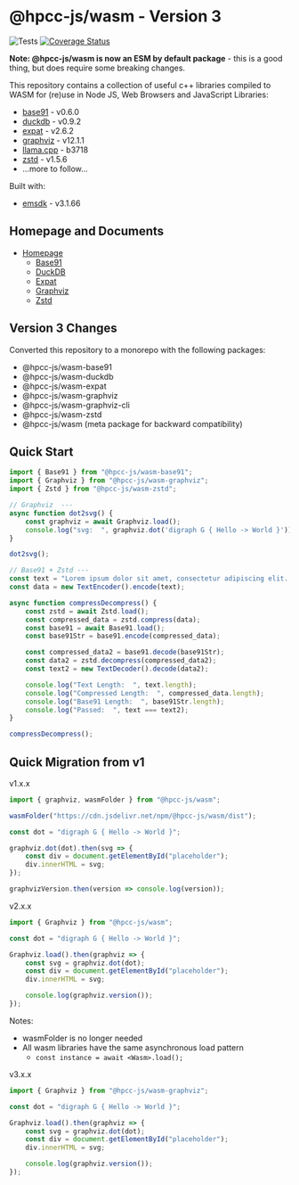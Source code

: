 # @hpcc-js/wasm - Version 3

![Tests](https://github.com/hpcc-systems/hpcc-js-wasm/workflows/Test%20PR/badge.svg)
[![Coverage Status](https://coveralls.io/repos/github/GordonSmith/hpcc-js-wasm/badge.svg?branch=BUMP_VERSIONS)](https://coveralls.io/github/GordonSmith/hpcc-js-wasm?branch=BUMP_VERSIONS)

**Note:  @hpcc-js/wasm is now an ESM by default package** - this is a good thing, but does require some breaking changes.

This repository contains a collection of useful c++ libraries compiled to WASM for (re)use in Node JS, Web Browsers and JavaScript Libraries:
- [base91](https://base91.sourceforge.net/) - v0.6.0
- [duckdb](https://github.com/duckdb/duckdb) - v0.9.2
- [expat](https://libexpat.github.io/) - v2.6.2
- [graphviz](https://www.graphviz.org/) - v12.1.1
- [llama.cpp](https://github.com/ggerganov/llama.cpp) - b3718
- [zstd](https://github.com/facebook/zstd) - v1.5.6
- ...more to follow...

Built with:
- [emsdk](https://github.com/emscripten-core/emsdk) - v3.1.66

## Homepage and Documents

* [Homepage](https://hpcc-systems.github.io/hpcc-js-wasm/)
    * [Base91](https://hpcc-systems.github.io/hpcc-js-wasm/base91/classes/Base91.html)
    * [DuckDB](https://hpcc-systems.github.io/hpcc-js-wasm/duckdb/classes/DuckDB.html)
    * [Expat](https://hpcc-systems.github.io/hpcc-js-wasm/expat/classes/Expat.html)
    * [Graphviz](https://hpcc-systems.github.io/hpcc-js-wasm/graphviz/classes/Graphviz.html)
    * [Zstd](https://hpcc-systems.github.io/hpcc-js-wasm/zstd/classes/Zstd.html)

## Version 3 Changes

Converted this repository to a monorepo with the following packages:
- @hpcc-js/wasm-base91
- @hpcc-js/wasm-duckdb
- @hpcc-js/wasm-expat
- @hpcc-js/wasm-graphviz
- @hpcc-js/wasm-graphviz-cli
- @hpcc-js/wasm-zstd
- @hpcc-js/wasm (meta package for backward compatibility)

## Quick Start

```ts
import { Base91 } from "@hpcc-js/wasm-base91";
import { Graphviz } from "@hpcc-js/wasm-graphviz";
import { Zstd } from "@hpcc-js/wasm-zstd";

// Graphviz  ---
async function dot2svg() {
    const graphviz = await Graphviz.load();
    console.log("svg:  ", graphviz.dot('digraph G { Hello -> World }'));
}

dot2svg();

// Base91 + Zstd ---
const text = "Lorem ipsum dolor sit amet, consectetur adipiscing elit. Sed non risus. Suspendisse lectus tortor, dignissim sit amet, adipiscing nec, ultricies sed, dolor. Cras elementum ultrices diam. Maecenas ligula massa, varius a, semper congue, euismod non, mi.  Lorem ipsum dolor sit amet, consectetur adipiscing elit. Sed non risus. Suspendisse lectus tortor, dignissim sit amet, adipiscing nec, ultricies sed, dolor. Cras elementum ultrices diam. Maecenas ligula massa, varius a, semper congue, euismod non, mi.";
const data = new TextEncoder().encode(text);

async function compressDecompress() {
    const zstd = await Zstd.load();
    const compressed_data = zstd.compress(data);
    const base91 = await Base91.load();
    const base91Str = base91.encode(compressed_data);

    const compressed_data2 = base91.decode(base91Str);
    const data2 = zstd.decompress(compressed_data2);
    const text2 = new TextDecoder().decode(data2);

    console.log("Text Length:  ", text.length);
    console.log("Compressed Length:  ", compressed_data.length);
    console.log("Base91 Length:  ", base91Str.length);
    console.log("Passed:  ", text === text2);
}

compressDecompress();
```

## Quick Migration from v1

v1.x.x
```ts
import { graphviz, wasmFolder } from "@hpcc-js/wasm";

wasmFolder("https://cdn.jsdelivr.net/npm/@hpcc-js/wasm/dist");

const dot = "digraph G { Hello -> World }";

graphviz.dot(dot).then(svg => {
    const div = document.getElementById("placeholder");
    div.innerHTML = svg;    
});

graphvizVersion.then(version => console.log(version));
```

v2.x.x
```ts
import { Graphviz } from "@hpcc-js/wasm";

const dot = "digraph G { Hello -> World }";

Graphviz.load().then(graphviz => {
    const svg = graphviz.dot(dot);
    const div = document.getElementById("placeholder");
    div.innerHTML = svg;    

    console.log(graphviz.version());
});
```

Notes:
* wasmFolder is no longer needed
* All wasm libraries have the same asynchronous load pattern
    - `const instance = await <Wasm>.load();`

v3.x.x
```ts
import { Graphviz } from "@hpcc-js/wasm-graphviz";

const dot = "digraph G { Hello -> World }";

Graphviz.load().then(graphviz => {
    const svg = graphviz.dot(dot);
    const div = document.getElementById("placeholder");
    div.innerHTML = svg;    

    console.log(graphviz.version());
});
```
